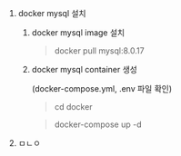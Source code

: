 1. docker mysql 설치
   1. docker mysql image 설치
   
      > docker pull mysql:8.0.17

   2. docker mysql container 생성 

      (docker-compose.yml, .env 파일 확인)
      
      > cd docker
   
      > docker-compose up -d  
    
2. ㅁㄴㅇ
  